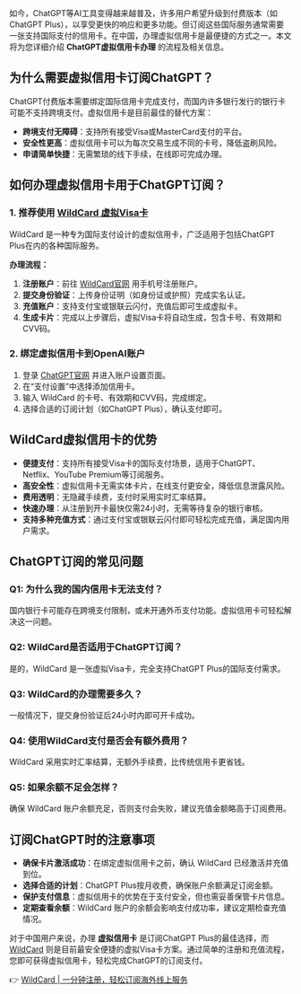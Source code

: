 如今，ChatGPT等AI工具变得越来越普及，许多用户希望升级到付费版本（如ChatGPT Plus），以享受更快的响应和更多功能。但订阅这些国际服务通常需要一张支持国际支付的信用卡。在中国，办理虚拟信用卡是最便捷的方式之一。本文将为您详细介绍 **ChatGPT虚拟信用卡办理** 的流程及相关信息。

## 为什么需要虚拟信用卡订阅ChatGPT？

ChatGPT付费版本需要绑定国际信用卡完成支付，而国内许多银行发行的银行卡可能不支持跨境支付。虚拟信用卡是目前最佳的替代方案：

- **跨境支付无障碍**：支持所有接受Visa或MasterCard支付的平台。
- **安全性更高**：虚拟信用卡可以为每次交易生成不同的卡号，降低盗刷风险。
- **申请简单快捷**：无需繁琐的线下手续，在线即可完成办理。

## 如何办理虚拟信用卡用于ChatGPT订阅？

### 1. 推荐使用 [WildCard 虚拟Visa卡](https://bit.ly/bewildcard)

WildCard 是一种专为国际支付设计的虚拟信用卡，广泛适用于包括ChatGPT Plus在内的各种国际服务。

**办理流程：**

1. **注册账户**：前往 [WildCard官网](https://bit.ly/bewildcard) 用手机号注册账户。
2. **提交身份验证**：上传身份证明（如身份证或护照）完成实名认证。
3. **充值账户**：支持支付宝或银联云闪付，充值后即可生成虚拟卡。
4. **生成卡片**：完成以上步骤后，虚拟Visa卡将自动生成，包含卡号、有效期和CVV码。

### 2. 绑定虚拟信用卡到OpenAI账户

1. 登录 [ChatGPT官网](https://chat.openai.com/) 并进入账户设置页面。
2. 在“支付设置”中选择添加信用卡。
3. 输入 WildCard 的卡号、有效期和CVV码，完成绑定。
4. 选择合适的订阅计划（如ChatGPT Plus），确认支付即可。

## WildCard虚拟信用卡的优势

- **便捷支付**：支持所有接受Visa卡的国际支付场景，适用于ChatGPT、Netflix、YouTube Premium等订阅服务。
- **高安全性**：虚拟信用卡无需实体卡片，在线支付更安全，降低信息泄露风险。
- **费用透明**：无隐藏手续费，支付时采用实时汇率结算。
- **快速办理**：从注册到开卡最快仅需24小时，无需等待复杂的银行审核。
- **支持多种充值方式**：通过支付宝或银联云闪付即可轻松完成充值，满足国内用户需求。

## ChatGPT订阅的常见问题

### Q1: 为什么我的国内信用卡无法支付？

国内银行卡可能存在跨境支付限制，或未开通外币支付功能。虚拟信用卡可轻松解决这一问题。

### Q2: WildCard是否适用于ChatGPT订阅？

是的，WildCard 是一张虚拟Visa卡，完全支持ChatGPT Plus的国际支付需求。

### Q3: WildCard的办理需要多久？

一般情况下，提交身份验证后24小时内即可开卡成功。

### Q4: 使用WildCard支付是否会有额外费用？

WildCard 采用实时汇率结算，无额外手续费，比传统信用卡更省钱。

### Q5: 如果余额不足会怎样？

确保 WildCard 账户余额充足，否则支付会失败，建议充值金额略高于订阅费用。

## 订阅ChatGPT时的注意事项

- **确保卡片激活成功**：在绑定虚拟信用卡之前，确认 WildCard 已经激活并充值到位。
- **选择合适的计划**：ChatGPT Plus按月收费，确保账户余额满足订阅金额。
- **保护支付信息**：虚拟信用卡的优势在于支付安全，但也需妥善保管卡片信息。
- **定期查看余额**：WildCard 账户的余额会影响支付成功率，建议定期检查充值情况。

对于中国用户来说，办理 **虚拟信用卡** 是订阅ChatGPT Plus的最佳选择，而 [WildCard](https://bit.ly/bewildcard) 则是目前最安全便捷的虚拟Visa卡方案。通过简单的注册和充值流程，您即可获得虚拟信用卡，轻松完成ChatGPT的订阅支付。

👉 [WildCard | 一分钟注册，轻松订阅海外线上服务](https://bit.ly/bewildcard)